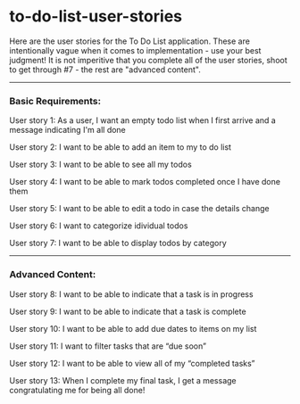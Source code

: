 # to-do-list-user-stories

Here are the user stories for the To Do List application. These are intentionally vague when it comes to implementation - use your best judgment! It is not imperitive that you complete all of the user stories, shoot to get through #7 - the rest are "advanced content".

---
### **Basic Requirements:**

User story 1: As a user, I want an empty todo list when I first arrive and a message indicating I'm all done 

User story 2: I want to be able to add an item to my to do list

User story 3: I want to be able to see all my todos

User story 4: I want to be able to mark todos completed once I have done them

User story 5: I want to be able to edit a todo in case the details change

User story 6: I want to categorize idividual todos

User story 7: I want to be able to display todos by category

---
### **Advanced Content:**

User story 8: I want to be able to indicate that a task is in progress

User story 9: I want to be able to indicate that a task is complete 

User story 10: I want to be able to add due dates to items on my list

User story 11: I want to filter tasks that are “due soon”

User story 12: I want to be able to view all of my “completed tasks”

User story 13: When I complete my final task, I get a message congratulating me for being all done!